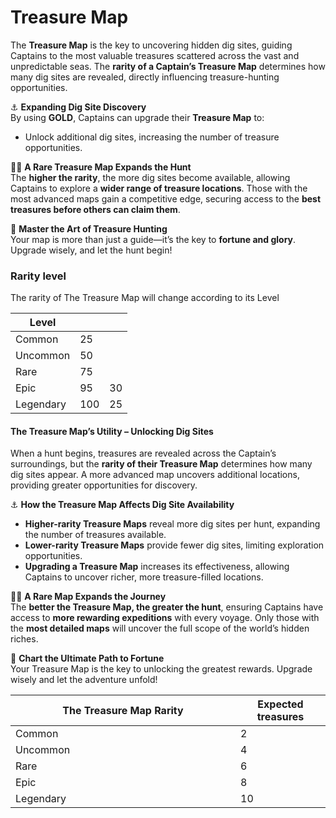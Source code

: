 # Treasure Map

The **Treasure Map** is the key to uncovering hidden dig sites, guiding Captains to the most valuable treasures scattered across the vast and unpredictable seas. The **rarity of a Captain’s Treasure Map** determines how many dig sites are revealed, directly influencing treasure-hunting opportunities.

⚓ **Expanding Dig Site Discovery**\
By using **GOLD**, Captains can upgrade their **Treasure Map** to:

* Unlock additional dig sites, increasing the number of treasure opportunities.

🏴‍☠️ **A Rare Treasure Map Expands the Hunt**\
The **higher the rarity**, the more dig sites become available, allowing Captains to explore a **wider range of treasure locations**. Those with the most advanced maps gain a competitive edge, securing access to the **best treasures before others can claim them**.

🌊 **Master the Art of Treasure Hunting**\
Your map is more than just a guide—it’s the key to **fortune and glory**. Upgrade wisely, and let the hunt begin!

### Rarity level

The rarity of The Treasure Map will change according to its Level

<table><thead><tr><th>Level</th><th></th><th data-hidden></th></tr></thead><tbody><tr><td>Common</td><td>25</td><td></td></tr><tr><td>Uncommon</td><td>50</td><td></td></tr><tr><td>Rare</td><td>75</td><td></td></tr><tr><td>Epic</td><td>95</td><td>30</td></tr><tr><td>Legendary</td><td>100</td><td>25</td></tr></tbody></table>

#### **The Treasure Map’s Utility – Unlocking Dig Sites**

When a hunt begins, treasures are revealed across the Captain’s surroundings, but the **rarity of their Treasure Map** determines how many dig sites appear. A more advanced map uncovers additional locations, providing greater opportunities for discovery.

⚓ **How the Treasure Map Affects Dig Site Availability**

* **Higher-rarity Treasure Maps** reveal more dig sites per hunt, expanding the number of treasures available.
* **Lower-rarity Treasure Maps** provide fewer dig sites, limiting exploration opportunities.
* **Upgrading a Treasure Map** increases its effectiveness, allowing Captains to uncover richer, more treasure-filled locations.

🏴‍☠️ **A Rare Map Expands the Journey**\
The **better the Treasure Map, the greater the hunt**, ensuring Captains have access to **more rewarding expeditions** with every voyage. Only those with the **most detailed maps** will uncover the full scope of the world’s hidden riches.

🌊 **Chart the Ultimate Path to Fortune**\
Your Treasure Map is the key to unlocking the greatest rewards. Upgrade wisely and let the adventure unfold!

<table><thead><tr><th width="344">The Treasure Map Rarity</th><th>Expected treasures</th></tr></thead><tbody><tr><td>Common</td><td>2</td></tr><tr><td>Uncommon</td><td>4</td></tr><tr><td>Rare</td><td>6</td></tr><tr><td>Epic</td><td>8</td></tr><tr><td>Legendary</td><td>10</td></tr></tbody></table>
